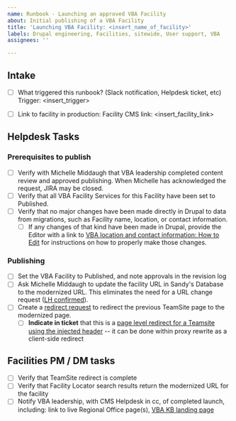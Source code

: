 ```yaml
---
name: Runbook - Launching an approved VBA Facility
about: Initial publishing of a VBA Facility
title: 'Launching VBA Facility: <insert_name_of_facility>'
labels: Drupal engineering, Facilities, sitewide, User support, VBA
assignees: ''

---
```


## Intake
- [ ] What triggered this runbook? (Slack notification, Helpdesk ticket, etc)
Trigger: <insert_trigger>

- [ ] Link to facility in production:
Facility CMS link: <insert_facility_link>

## Helpdesk Tasks

### Prerequisites to publish
- [ ] Verify with Michelle Middaugh that VBA leadership completed content review and approved publishing. When Michelle has acknowledged the request, JIRA may be closed.
- [ ] Verify that all VBA Facility Services for this Facility have been set to Published.
- [ ] Verify that no major changes have been made directly in Drupal to data from migrations, such as Facility name, location, or contact information.
  - [ ] If any changes of that kind have been made in Drupal, provide the Editor with a link to [VBA location and contact information: How to Edit](https://prod.cms.va.gov/help/veterans-benefits-administration-vba/location-and-contact-information#how-to-edit) for instructions on how to properly make those changes.

### Publishing
- [ ] Set the VBA Facility to Published, and note approvals in the revision log
- [ ] Ask Michelle Middaugh to update the facility URL in Sandy's Database to the modernized URL. This eliminates the need for a URL change request ([LH confirmed](https://dsva.slack.com/archives/C02BTJTDFTN/p1730395863667449?thread_ts=1730395217.135779&cid=C02BTJTDFTN)).
- [ ] Create a [redirect request](https://github.com/department-of-veterans-affairs/va.gov-team/issues/new?assignees=kristinoletmuskat%2C+strelich%2C+Agile6MSkinner&labels=sitewide+CAIA%2C+Sitewide+IA%2C+Facilities%2C+Regional+Office%2C+sitewide%2C+VA.gov+frontend%2C+Redirect+request&projects=&template=redirect-request.md&title=Redirect+Request) to redirect the previous TeamSite page to the modernized page.
  - [ ] **Indicate in ticket** that this is a [page level redirect for a Teamsite using the injected header](https://github.com/department-of-veterans-affairs/va.gov-team/blob/master/platform/engineering/redirect-implementation-strategy.md#3-subdomain--vagov-page-level-cross-domain-redirect-for-a-subdomain-that-loads-proxy-rewrite-js) -- it can be done within proxy rewrite as a client-side redirect

## Facilities PM / DM tasks
- [ ] Verify that TeamSite redirect is complete
- [ ] Verify that Facility Locator search results return the modernized URL for the facility
- [ ] Notify VBA leadership, with CMS Helpdesk in cc, of completed launch, including: link to live Regional Office page(s), [VBA KB landing page](https://prod.cms.va.gov/help/veterans-benefits-administration-vba)
